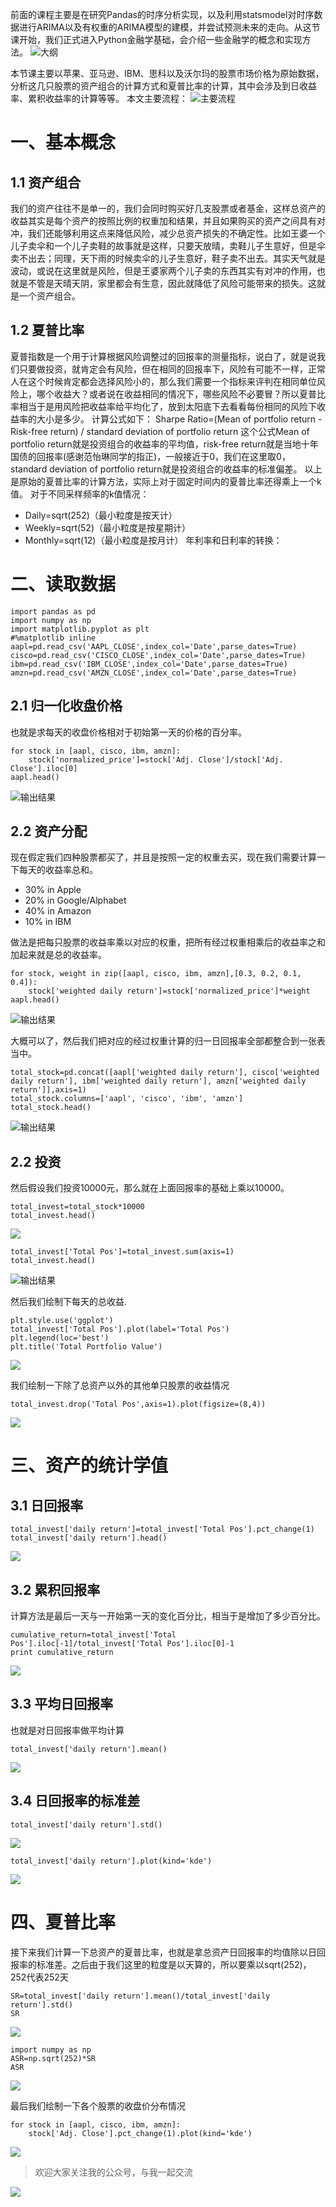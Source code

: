 前面的课程主要是在研究Pandas的时序分析实现，以及利用statsmodel对时序数据进行ARIMA以及有权重的ARIMA模型的建模，并尝试预测未来的走向。从这节课开始，我们正式进入Python金融学基础，会介绍一些金融学的概念和实现方法。
![大纲](https://upload-images.jianshu.io/upload_images/2338511-88631839adf385b4.png?imageMogr2/auto-orient/strip%7CimageView2/2/w/1240)

本节课主要以苹果、亚马逊、IBM、思科以及沃尔玛的股票市场价格为原始数据，分析这几只股票的资产组合的计算方式和夏普比率的计算，其中会涉及到日收益率、累积收益率的计算等等。
本文主要流程：
![主要流程](https://upload-images.jianshu.io/upload_images/2338511-9b4040d91357f8af.png?imageMogr2/auto-orient/strip%7CimageView2/2/w/1240)

# 一、基本概念
## 1.1 资产组合
我们的资产往往不是单一的，我们会同时购买好几支股票或者基金，这样总资产的收益其实是每个资产的按照比例的权重加和结果，并且如果购买的资产之间具有对冲，我们还能够利用这点来降低风险，减少总资产损失的不确定性。比如王婆一个儿子卖伞和一个儿子卖鞋的故事就是这样，只要天放晴，卖鞋儿子生意好，但是伞卖不出去；同理，天下雨的时候卖伞的儿子生意好，鞋子卖不出去。其实天气就是波动，或说在这里就是风险，但是王婆家两个儿子卖的东西其实有对冲的作用，也就是不管是天晴天阴，家里都会有生意，因此就降低了风险可能带来的损失。这就是一个资产组合。
## 1.2 夏普比率
夏普指数是一个用于计算根据风险调整过的回报率的测量指标，说白了，就是说我们只要做投资，就肯定会有风险，但在相同的回报率下，风险有可能不一样，正常人在这个时候肯定都会选择风险小的，那么我们需要一个指标来评判在相同单位风险上，哪个收益大？或者说在收益相同的情况下，哪些风险不必要冒？所以夏普比率相当于是用风险把收益率给平均化了，放到太阳底下去看看每份相同的风险下收益率的大小是多少。
计算公式如下：
Sharpe Ratio=(Mean of portfolio return - Risk-free return) / standard deviation of portfolio return
这个公式Mean of portfolio return就是投资组合的收益率的平均值，risk-free return就是当地十年国债的回报率(感谢范怡琳同学的指正)，一般接近于0，我们在这里取0，standard deviation of portfolio return就是投资组合的收益率的标准偏差。
以上是原始的夏普比率的计算方法，实际上对于固定时间内的夏普比率还得乘上一个k值。
对于不同采样频率的k值情况：
- Daily=sqrt(252)（最小粒度是按天计）
- Weekly=sqrt(52)（最小粒度是按星期计）
- Monthly=sqrt(12)（最小粒度是按月计）
年利率和日利率的转换：

# 二、读取数据
```
import pandas as pd
import numpy as np
import matplotlib.pyplot as plt
#%matplotlib inline
aapl=pd.read_csv('AAPL_CLOSE',index_col='Date',parse_dates=True)
cisco=pd.read_csv('CISCO_CLOSE',index_col='Date',parse_dates=True)
ibm=pd.read_csv('IBM_CLOSE',index_col='Date',parse_dates=True)
amzn=pd.read_csv('AMZN_CLOSE',index_col='Date',parse_dates=True)
```
## 2.1 归一化收盘价格
也就是求每天的收盘价格相对于初始第一天的价格的百分率。
```
for stock in [aapl, cisco, ibm, amzn]:
	stock['normalized_price']=stock['Adj. Close']/stock['Adj. Close'].iloc[0]
aapl.head()
```
![输出结果](https://upload-images.jianshu.io/upload_images/2338511-a41abd1b118a01e4.png?imageMogr2/auto-orient/strip%7CimageView2/2/w/1240)

## 2.2 资产分配
现在假定我们四种股票都买了，并且是按照一定的权重去买，现在我们需要计算一下每天的收益率总和。
- 30% in Apple
- 20% in Google/Alphabet
- 40% in Amazon
- 10% in IBM

做法是把每只股票的收益率乘以对应的权重，把所有经过权重相乘后的收益率之和加起来就是总的收益率。
```
for stock, weight in zip([aapl, cisco, ibm, amzn],[0.3, 0.2, 0.1, 0.4]):
	stock['weighted daily return']=stock['normalized_price']*weight
aapl.head()
```
![输出结果](https://upload-images.jianshu.io/upload_images/2338511-cf0e667e4af2ba9b.png?imageMogr2/auto-orient/strip%7CimageView2/2/w/1240)

大概可以了，然后我们把对应的经过权重计算的归一日回报率全部都整合到一张表当中。
```
total_stock=pd.concat([aapl['weighted daily return'], cisco['weighted daily return'], ibm['weighted daily return'], amzn['weighted daily return']],axis=1)
total_stock.columns=['aapl', 'cisco', 'ibm', 'amzn']
total_stock.head()
```
![输出结果](https://upload-images.jianshu.io/upload_images/2338511-c1ae63eb9c108d8b.png?imageMogr2/auto-orient/strip%7CimageView2/2/w/1240)

## 2.2 投资
然后假设我们投资10000元，那么就在上面回报率的基础上乘以10000。
```
total_invest=total_stock*10000
total_invest.head()
```
![](https://upload-images.jianshu.io/upload_images/2338511-e4218b3cfc21d38a.png?imageMogr2/auto-orient/strip%7CimageView2/2/w/1240)

```
total_invest['Total Pos']=total_invest.sum(axis=1)
total_invest.head()
```
![输出结果](https://upload-images.jianshu.io/upload_images/2338511-5228dfd24f1aa63c.png?imageMogr2/auto-orient/strip%7CimageView2/2/w/1240)

然后我们绘制下每天的总收益.
```
plt.style.use('ggplot')
total_invest['Total Pos'].plot(label='Total Pos')
plt.legend(loc='best')
plt.title('Total Portfolio Value')
```
![](https://upload-images.jianshu.io/upload_images/2338511-1450bfcf31d401ac.png?imageMogr2/auto-orient/strip%7CimageView2/2/w/1240)

我们绘制一下除了总资产以外的其他单只股票的收益情况
```
total_invest.drop('Total Pos',axis=1).plot(figsize=(8,4))
```
![](https://upload-images.jianshu.io/upload_images/2338511-ba45cedf4aacf006.png?imageMogr2/auto-orient/strip%7CimageView2/2/w/1240)

# 三、资产的统计学值
## 3.1 日回报率
```
total_invest['daily return']=total_invest['Total Pos'].pct_change(1)
total_invest['daily return'].head()
```
![](https://upload-images.jianshu.io/upload_images/2338511-6c3c85be0cd74281.png?imageMogr2/auto-orient/strip%7CimageView2/2/w/1240)

## 3.2 累积回报率
计算方法是最后一天与一开始第一天的变化百分比，相当于是增加了多少百分比。
```
cumulative_return=total_invest['Total Pos'].iloc[-1]/total_invest['Total Pos'].iloc[0]-1
print cumulative_return
```
![](https://upload-images.jianshu.io/upload_images/2338511-ee8f155529e51c4b.png?imageMogr2/auto-orient/strip%7CimageView2/2/w/1240)

## 3.3 平均日回报率
也就是对日回报率做平均计算
```
total_invest['daily return'].mean()
```
![](https://upload-images.jianshu.io/upload_images/2338511-4e357589d10ade0f.png?imageMogr2/auto-orient/strip%7CimageView2/2/w/1240)


## 3.4 日回报率的标准差
```
total_invest['daily return'].std()
```
![](https://upload-images.jianshu.io/upload_images/2338511-f77d18b98a7cd74c.png?imageMogr2/auto-orient/strip%7CimageView2/2/w/1240)

```
total_invest['daily return'].plot(kind='kde')
```
![](https://upload-images.jianshu.io/upload_images/2338511-37ea6440cf8b471a.png?imageMogr2/auto-orient/strip%7CimageView2/2/w/1240)

# 四、夏普比率
接下来我们计算一下总资产的夏普比率，也就是拿总资产日回报率的均值除以日回报率的标准差。之后由于我们这里的粒度是以天算的，所以要乘以sqrt(252)，252代表252天
```
SR=total_invest['daily return'].mean()/total_invest['daily return'].std()
SR
```
![](https://upload-images.jianshu.io/upload_images/2338511-0b28308114387352.png?imageMogr2/auto-orient/strip%7CimageView2/2/w/1240)


```
import numpy as np
ASR=np.sqrt(252)*SR
ASR
```
![](https://upload-images.jianshu.io/upload_images/2338511-e948c011e5aaed6f.png?imageMogr2/auto-orient/strip%7CimageView2/2/w/1240)

 最后我们绘制一下各个股票的收盘价分布情况
 
```
for stock in [aapl, cisco, ibm, amzn]:
	stock['Adj. Close'].pct_change(1).plot(kind='kde')
```
![](https://upload-images.jianshu.io/upload_images/2338511-2104328665d34713.png?imageMogr2/auto-orient/strip%7CimageView2/2/w/1240)

 > 欢迎大家关注我的公众号，与我一起交流

![](https://upload-images.jianshu.io/upload_images/2338511-9ef69ff75f40e729.png?imageMogr2/auto-orient/strip%7CimageView2/2/w/500)

